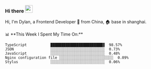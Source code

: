 ### Hi there <img src="https://media.giphy.com/media/hvRJCLFzcasrR4ia7z/giphy.gif" width="25px">

<!-- ![visitors](https://visitor-badge.glitch.me/badge?page_id=dislfyer.dislfyer) --!>

Hi, I'm Dylan, a Frontend Developer 🚀 from China, 🏠 base in shanghai.
<br/>
<br/>

📊 **This Week I Spent My Time On:**


<!--START_SECTION:waka-->

```text
TypeScript           ████████████████████████▓  98.57%
JSON                 ░░░░░░░░░░░░░░░░░░░░░░░░░  0.73%
JavaScript           ░░░░░░░░░░░░░░░░░░░░░░░░░  0.48%
Nginx configuration file ░░░░░░░░░░░░░░░░░░░░░░░░░  0.09%
Stylus               ░░░░░░░░░░░░░░░░░░░░░░░░░  0.06%
```

<!--END_SECTION:waka-->

<!--
**About Me:**
 -->
